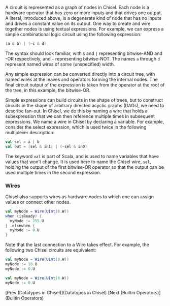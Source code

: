 A circuit is represented as a graph of nodes in Chisel.  Each node is
a hardware operator that has zero or more inputs and that drives one
output.  A literal, introduced above, is a degenerate kind of node
that has no inputs and drives a constant value on its output.  One way
to create and wire together nodes is using textual expressions.  For
example, we can express a simple combinational logic circuit
using the following expression:

```scala
(a & b) | (~c & d)
```

The syntax should look familiar, with `&` and `|`
representing bitwise-AND and -OR respectively, and `~`
representing bitwise-NOT.  The names `a` through `d`
represent named wires of some (unspecified) width.

Any simple expression can be converted directly into a circuit tree,
with named wires at the leaves and operators forming the internal
nodes.  The final circuit output of the expression is taken from the
operator at the root of the tree, in this example, the bitwise-OR.

Simple expressions can build circuits in the shape of trees, but to
construct circuits in the shape of arbitrary directed acyclic graphs
(DAGs), we need to describe fan-out.  In Chisel, we do this by naming
a wire that holds a subexpression that we can then reference multiple
times in subsequent expressions.  We name a wire in Chisel by
declaring a variable.  For example, consider the select expression,
which is used twice in the following multiplexer description:
```scala
val sel = a | b
val out = (sel & in1) | (~sel & in0)
```

The keyword `val` is part of Scala, and is used to name variables
that have values that won't change.  It is used here to name the
Chisel wire, `sel`, holding the output of the first bitwise-OR
operator so that the output can be used multiple times in the second
expression.

### Wires

Chisel also supports wires as hardware nodes to which one can assign values or connect other nodes.

```scala
val myNode = Wire(UInt(8.W))
when (isReady) {
  myNode := 255.U
} .elsewhen {
  myNode := 0.U
}
```

Note that the last connection to a Wire takes effect. For example, the following two Chisel circuits are equivalent:

```scala
val myNode = Wire(UInt(8.W))
myNode := 10.U
myNode := 0.U
```


```scala
val myNode = Wire(UInt(8.W))
myNode := 0.U
```
[Prev (Datatypes in Chisel)](Datatypes in Chisel) [Next (Builtin Operators)](Builtin Operators)